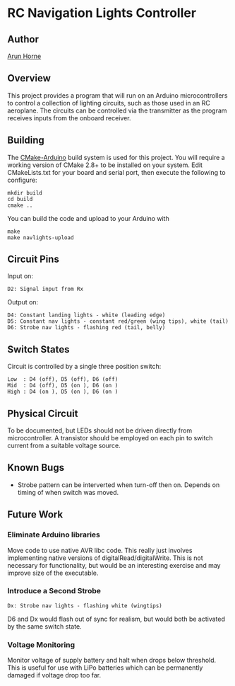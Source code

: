 RC Navigation Lights Controller
===============================

Author
------
[Arun Horne](http://arunhorne.co.uk)

Overview
--------

This project provides a program that will run on an Arduino microcontrollers
to control a collection of lighting circuits, such as those used in an RC aeroplane.
The circuits can be controlled via the transmitter as the program receives inputs
from the onboard receiver.

Building
--------

The [CMake-Arduino](https://github.com/queezythegreat/arduino-cmake) build system
is used for this project. You will require a working version of CMake 2.8+ to 
be installed on your system. Edit CMakeLists.txt for your board and serial port,
then execute the following to configure:

    mkdir build
    cd build
    cmake ..

You can build the code and upload to your Arduino with

    make
    make navlights-upload 

Circuit Pins
------------

Input on:

    D2: Signal input from Rx

Output on:

    D4: Constant landing lights - white (leading edge)
    D5: Constant nav lights - constant red/green (wing tips), white (tail)
    D6: Strobe nav lights - flashing red (tail, belly) 

Switch States
-------------

Circuit is controlled by a single three position switch:

    Low  : D4 (off), D5 (off), D6 (off)
    Mid  : D4 (off), D5 (on ), D6 (on )  
    High : D4 (on ), D5 (on ), D6 (on )
	
Physical Circuit
----------------

To be documented, but LEDs should not be driven directly from microcontroller.
A transistor should be employed on each pin to switch current from a suitable
voltage source.	
	
Known Bugs
----------

* Strobe pattern can be interverted when turn-off then on. Depends on timing of
when switch was moved.
	
Future Work
-----------

### Eliminate Arduino libraries

Move code to use native AVR libc code. This really just involves implementing
native versions of digitalRead/digitalWrite. This is not necessary for
functionality, but would be an interesting exercise and may improve size of
the executable.

### Introduce a Second Strobe

    Dx: Strobe nav lights - flashing white (wingtips) 

D6 and Dx would flash out of sync for realism, but would both be activated by
the same switch state.

### Voltage Monitoring

Monitor voltage of supply battery and halt when drops below threshold. This is
useful for use with LiPo batteries which can be permanently damaged if voltage
drop too far.

    
